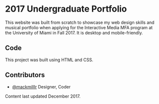 # 2017 Undergraduate Portfolio

This website was built from scratch to showcase my web design skills and musical portfolio when applying for the Interactive Media MFA program at the University of Miami in Fall 2017. It is desktop and mobile-friendly.

## Code

This project was built using HTML and CSS.


## Contributors

- [@mackmilllr](https://twitter.com/mackmilllr) Designer, Coder

Content last updated December 2017.

